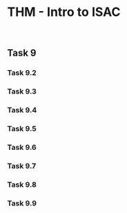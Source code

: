 # THM - Intro to ISAC

<br>

## Task 9

### Task 9.2

> 

### Task 9.3

> 

### Task 9.4

> 

### Task 9.5

> 

### Task 9.6

> 

### Task 9.7

> 

### Task 9.8

> 

### Task 9.9

> 

<br>

